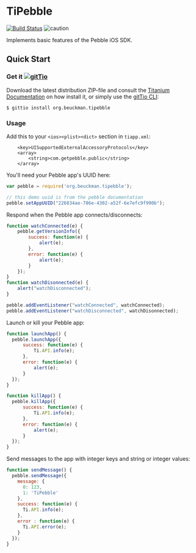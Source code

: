 # TiPebble #

[![Build Status](https://travis-ci.org/jbeuckm/TiPebble.png)](https://travis-ci.org/jbeuckm/TiPebble)
![caution](http://img.shields.io/badge/new%20project-caution-orange.svg)

Implements basic features of the Pebble iOS SDK.

## Quick Start

### Get it [![gitTio](http://gitt.io/badge.png)](http://gitt.io/component/org.beuckman.tipebble)
Download the latest distribution ZIP-file and consult the [Titanium Documentation](http://docs.appcelerator.com/titanium/latest/#!/guide/Using_a_Module) on how install it, or simply use the [gitTio CLI](http://gitt.io/cli):

`$ gittio install org.beuckman.tipebble`

### Usage ###

Add this to your `<ios><plist><dict>` section in `tiapp.xml`:
```
	<key>UISupportedExternalAccessoryProtocols</key>
	<array>
		<string>com.getpebble.public</string>
	</array>
```

You'll need your Pebble app's UUID here:

```javascript
var pebble = require('org.beuckman.tipebble');

// this demo uuid is from the pebble documentation
pebble.setAppUUID("226834ae-786e-4302-a52f-6e7efc9f990b");
```

Respond when the Pebble app connects/disconnects:

```javascript
function watchConnected(e) {
    pebble.getVersionInfo({
        success: function(e) {
            alert(e);
        },
        error: function(e) {
            alert(e);
        }
    });
}
function watchDisonnected(e) {
    alert("watchDisconnected");
}

pebble.addEventListener("watchConnected", watchConnected);
pebble.addEventListener("watchDisconnected", watchDisonnected);
```

Launch or kill your Pebble app:

```javascript
function launchApp() {
  pebble.launchApp({
      success: function(e) {
          Ti.API.info(e);
      },
      error: function(e) {
          alert(e);
      }
  });
}

function killApp() {
  pebble.killApp({
      success: function(e) {
          Ti.API.info(e);
      },
      error: function(e) {
          alert(e);
      }
  });
}
```

Send messages to the app with integer keys and string or integer values:

```javascript
function sendMessage() {
  pebble.sendMessage({
    message: {
      0: 123,
      1: 'TiPebble'
    },
    success: function(e) {
      Ti.API.info(e);
    },
    error : function(e) {
      Ti.API.error(e);
    }
  });
}
```

